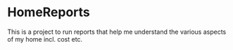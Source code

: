 # HomeReports
This is a project to run reports that help me understand the various aspects of my home incl. cost etc. 
